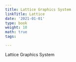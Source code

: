 ```yaml
---
title: Lattice Graphics System
linkTitle: Lattice
date: '2021-01-01'
type: book
weight: 10
math: true
tags:

---
```

Lattice Graphics System
